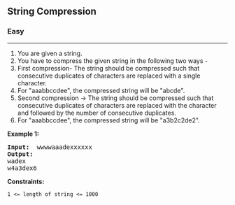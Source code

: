 ## String Compression

### Easy
***

1. You are given a string. 
2. You have to compress the given string in the following two ways - 
3. First compression- The string should be compressed such that consecutive duplicates of characters are replaced with a single character.
4. For "aaabbccdee", the compressed string will be "abcde".
5. Second compression -> The string should be compressed such that consecutive duplicates of characters are replaced with the character and followed by the number of consecutive duplicates.
6. For "aaabbccdee", the compressed string will be "a3b2c2de2".

**Example 1:**
<pre>
<b>Input: </b> wwwwaaadexxxxxx
<b>Output: </b> 
wadex
w4a3dex6
</pre>

**Constraints:**
```
1 <= length of string <= 1000
```
